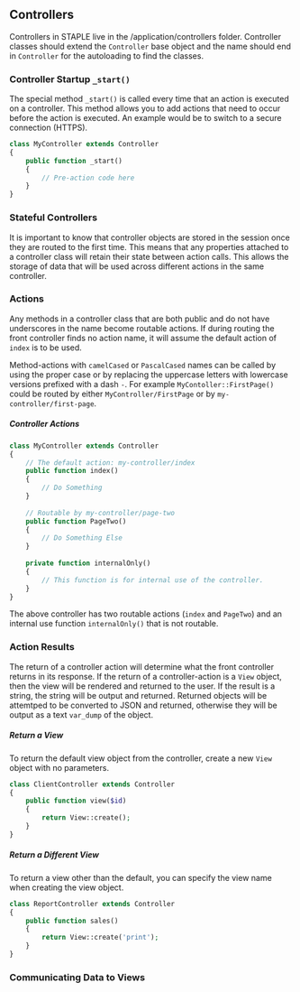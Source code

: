 Controllers
---------------

Controllers in STAPLE live in the /application/controllers folder. Controller
classes should extend the `Controller` base object and the name should end
in `Controller` for the autoloading to find the classes.

### Controller Startup `_start()`

The special method `_start()` is called every time that an action is executed
on a controller. This method allows you to add actions that need to occur
before the action is executed. An example would be to switch to a secure
connection (HTTPS).

```php
class MyController extends Controller
{
    public function _start()
    {
        // Pre-action code here
    }
}
```

### Stateful Controllers

It is important to know that controller objects are stored in the session
once they are routed to the first time. This means that any properties
attached to a controller class will retain their state between action calls.
This allows the storage of data that will be used across different actions
in the same controller.

### Actions

Any methods in a controller class that are both public and do not have 
underscores in the name become routable actions. If during routing the
front controller finds no action name, it will assume the default action
of `index` is to be used.

Method-actions with `camelCased` or `PascalCased` names can be called by
using the proper case or by replacing the uppercase letters with lowercase
versions prefixed with a dash `-`. For example `MyContoller::FirstPage()`
could be routed by either `MyController/FirstPage` or by `my-controller/first-page`.

##### Controller Actions

```php
class MyController extends Controller
{
    // The default action: my-controller/index
    public function index()
    {
        // Do Something
    }
    
    // Routable by my-controller/page-two
    public function PageTwo()
    {
        // Do Something Else
    }
    
    private function internalOnly()
    {
        // This function is for internal use of the controller.
    }
}
```

The above controller has two routable actions (`index` and `PageTwo`) and 
an internal use function `internalOnly()` that is not routable.

### Action Results

The return of a controller action will determine what the front controller
returns in its response. If the return of a controller-action is a `View`
object, then the view will be rendered and returned to the user. If the
result is a string, the string will be output and returned. Returned objects
will be attemtped to be converted to JSON and returned, otherwise they
will be output as a text `var_dump` of the object.

##### Return a View

To return the default view object from the controller, create a new `View`
object with no parameters.

```php
class ClientController extends Controller
{
    public function view($id)
    {
        return View::create();
    }
}
```

##### Return a Different View

To return a view other than the default, you can specify the view name when
creating the view object.

```php
class ReportController extends Controller
{
    public function sales()
    {
        return View::create('print');
    }
}
```

### Communicating Data to Views